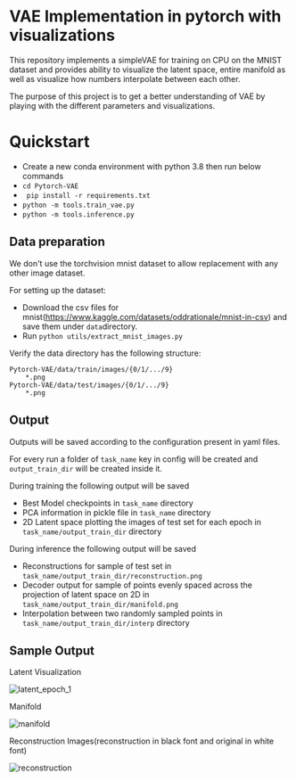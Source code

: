 VAE Implementation in pytorch with visualizations
========

This repository implements a simpleVAE for training on CPU on the MNIST dataset and provides ability
to visualize the latent space, entire manifold as well as visualize how numbers interpolate between each other.

The purpose of this project is to get a better understanding of VAE by playing with the different parameters
and visualizations.

# Quickstart
* Create a new conda environment with python 3.8 then run below commands
* ```cd Pytorch-VAE```
* ``` pip install -r requirements.txt```
* ```python -m tools.train_vae.py```
* ```python -m tools.inference.py ```


## Data preparation
We don't use the torchvision mnist dataset to allow replacement with any other image dataset. 

For setting up the dataset:
* Download the csv files for mnist(https://www.kaggle.com/datasets/oddrationale/mnist-in-csv)
and save them under ```data```directory.
* Run ```python utils/extract_mnist_images.py``` 

Verify the data directory has the following structure:
```
Pytorch-VAE/data/train/images/{0/1/.../9}
	*.png
Pytorch-VAE/data/test/images/{0/1/.../9}
	*.png
```

## Output 
Outputs will be saved according to the configuration present in yaml files.

For every run a folder of ```task_name``` key in config will be created and ```output_train_dir``` will be created inside it.

During training the following output will be saved 
* Best Model checkpoints in ```task_name``` directory
* PCA information in pickle file in ```task_name``` directory
* 2D Latent space plotting the images of test set for each epoch in ```task_name/output_train_dir``` directory

During inference the following output will be saved
* Reconstructions for sample of test set in ```task_name/output_train_dir/reconstruction.png``` 
* Decoder output for sample of points evenly spaced across the projection of latent space on 2D in ```task_name/output_train_dir/manifold.png```
* Interpolation between two randomly sampled points in ```task_name/output_train_dir/interp``` directory


## Sample Output
Latent Visualization

![latent_epoch_1](https://github.com/tusharkumar91/Pytorch-VAE/assets/462771/e0b3f001-26d8-42bb-8b4b-15606c90fc42)

Manifold

![manifold](https://github.com/tusharkumar91/Pytorch-VAE/assets/462771/99322dd6-3775-4d7a-9d98-c23ec922921b)

Reconstruction Images(reconstruction in black font and original in white font)

![reconstruction](https://github.com/tusharkumar91/Pytorch-VAE/assets/462771/472433c0-aeab-4ace-aca0-753d9a5d8b70)
